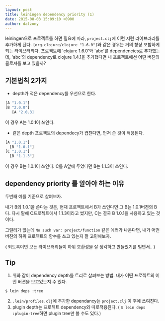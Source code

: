 ```yaml
---
layout: post
title: leiningen dependency priority (1)
date: 2015-08-03 15:09:10 +0900
author: dalzony
---
```


leiningen으로 프로젝트를 하면 필요에 따라, `project.clj`에 이런 저런 라이브러리를 추가하게 된다. `[org.clojure/clojure "1.6.0"]`와 같은 경우는 거의 항상 포함하게 되는 라이브러리다.
프로젝트에  'clojure 1.6.0'와 'abc'를  dependencies로 추가했는데, 'abc'의 dependency로 clojure 1.4.1을 추가했다면 내 프로젝트에선 어떤 버젼의 클로져를 보고 있을까?

## 기본법칙 2가지

* depth가 적은 dependency를 우선으로 한다.

```clojure
[A "1.0.1"]
[B "2.0.0"]
   [A "2.0.3]
```
이 경우 A는 1.0.1이 쓰인다.

* 같은 depth 프로젝트의 dependecy가 겹친다면, 먼저 쓴 것이 적용된다.

```clojure
[A "1.0.1"]
  [B "1.0.1"]
[C "1.0.1"]
  [B "1.1.3"]
```

이 경우 B는 1.0.1이 쓰인다. C를 A앞에 두었다면 B는 1.1.3이 쓰인다.

## dependency priority 를 알아야 하는 이유

두번째 예를 기준으로 살펴보자.

내가 B의 1.0.1을 쓴다는 것은, 현재 프로젝트에서 B가 쓰인다면 그 B는 1.0.1버젼의 B다. 다시 말해 C프로젝트에서 1.1.3이라고 썼지만, C는 결국 B 1.0.1을 사용하고 있는 것이다.

그럴리가 없는데 `No such var: project/function` 같은 에러가 나온다면, 내가 어떤 버젼의 하위 프로젝트의 함수를 쓰고 있는지 잘 고민해보자.

( 되도록이면 모든 라이브러리들이 하위 호환성을 잘 생각하고 만들었기를 빌면서.. )

## Tip

1) 위와 같이 dependency depth를 트리로 살펴보는 방법.
내가 어떤 프로젝트의 어떤 버젼을 보고있는지 수 있다.

```
$ lein deps :tree
```
2) `.lein/profiles.clj`에 추가한 dependancy는 `project.clj` 이 후에 쓰여진다.
3) plugin depth는 프로젝트 dependency와 따로적용된다.
( `$ lein deps :plugin-tree`하면 plugin tree만 볼 수도 있다.)

